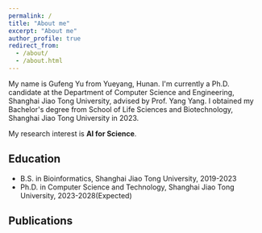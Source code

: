 ```yaml
---
permalink: /
title: "About me"
excerpt: "About me"
author_profile: true
redirect_from: 
  - /about/
  - /about.html
---
```


My name is Gufeng Yu from Yueyang, Hunan. I'm currently a Ph.D. candidate at the Department of Computer Science and Engineering, Shanghai Jiao Tong University, advised by Prof. Yang Yang. I obtained my Bachelor's degree from School of Life Sciences and Biotechnology, Shanghai Jiao Tong University in 2023. 

My research interest is **AI for Science**.





## Education

- B.S. in Bioinformatics, Shanghai Jiao Tong University, 2019-2023
- Ph.D. in Computer Science and Technology, Shanghai Jiao Tong University, 2023-2028(Expected)


## Publications


## 
